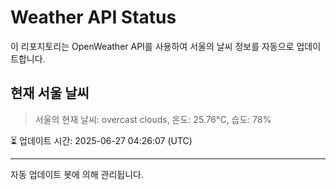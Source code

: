 
# Weather API Status

이 리포지토리는 OpenWeather API를 사용하여 서울의 날씨 정보를 자동으로 업데이트합니다.

## 현재 서울 날씨
> 서울의 현재 날씨: overcast clouds, 온도: 25.76°C, 습도: 78%

⏳ 업데이트 시간: 2025-06-27 04:26:07 (UTC)

---
자동 업데이트 봇에 의해 관리됩니다.
